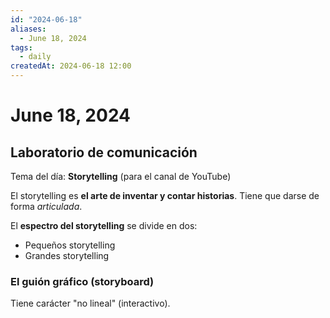 ```yaml
---
id: "2024-06-18"
aliases:
  - June 18, 2024
tags:
  - daily
createdAt: 2024-06-18 12:00
---
```


# June 18, 2024

## Laboratorio de comunicación

Tema del día: **Storytelling** (para el canal de YouTube)

El storytelling es **el arte de inventar y contar historias**. Tiene que darse de forma *articulada*.

El **espectro del storytelling** se divide en dos:

- Pequeños storytelling
- Grandes storytelling

### El guión gráfico (storyboard)

Tiene carácter "no lineal" (interactivo).
